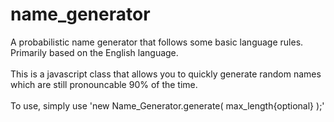 # name_generator
A probabilistic name generator that follows some basic language rules.
<br>Primarily based on the English language.
<br>
<br>This is a javascript class that allows you to quickly generate random names which are still pronouncable 90% of the time.
<br>
<br>To use, simply use 'new Name_Generator.generate( max_length{optional} );'

